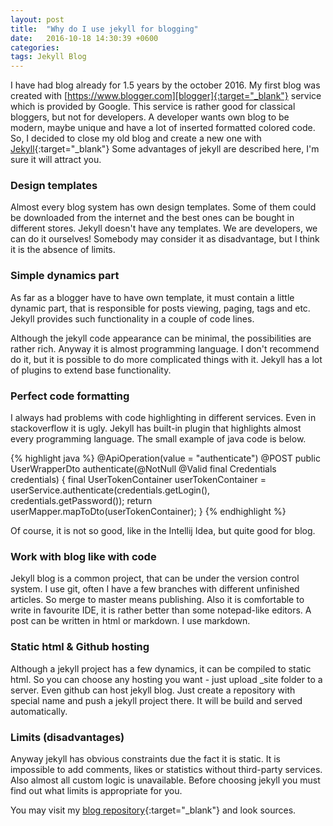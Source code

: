 ```yaml
---
layout: post
title:  "Why do I use jekyll for blogging"
date:   2016-10-18 14:30:39 +0600
categories:
tags: Jekyll Blog
---
```


I have had blog already for 1.5 years by the october 2016. My first blog was created with 
[https://www.blogger.com][blogger]{:target="_blank"} service which is provided by Google.  This service is rather
good for classical bloggers, but not for developers. A developer wants own blog to be modern, maybe unique and have a 
lot of inserted formatted colored code. So, I decided to close my old blog and create a new one with
 [Jekyll][jekyll]{:target="_blank"} Some advantages of jekyll are described here, I'm sure it will attract you.


### Design templates

Almost every blog system has own design templates. Some of them could be downloaded from the internet and the best 
ones can be bought in different stores. Jekyll doesn't have any templates. We are developers, we can do it ourselves!
Somebody may consider it as disadvantage, but I think it is the absence of limits.

### Simple dynamics part

As far as a blogger have to have own template, it must contain a little dynamic part, that is responsible for posts
viewing, paging, tags and etc. Jekyll provides such functionality in a couple of code lines. 
 
Although the jekyll code appearance can be minimal, the possibilities are rather rich. Anyway it is almost programming
language. I don't recommend do it, but it is possible to do more complicated things with it. Jekyll has a lot of 
 plugins to extend base functionality. 

### Perfect code formatting

I always had problems with code highlighting in different services. Even in stackoverflow it is ugly. Jekyll has
built-in plugin that highlights almost every programming language. The small example of java code is below.

{% highlight java %}
    @ApiOperation(value = "authenticate")
    @POST
    public UserWrapperDto authenticate(@NotNull @Valid final Credentials credentials) {
        final UserTokenContainer userTokenContainer = userService.authenticate(credentials.getLogin(),
                credentials.getPassword());
        return userMapper.mapToDto(userTokenContainer);
    }
{% endhighlight %}

Of course, it is not so good, like in the Intellij Idea, but quite good for blog.

### Work with blog like with code

Jekyll blog is a common project, that can be under the version control system. I use git, often I have a few branches
with different unfinished articles. So merge to master means publishing. Also it is comfortable to write in favourite
IDE, it is rather better than some notepad-like editors. A post can be written in html or markdown. I use markdown.

### Static html & Github hosting

Although a jekyll project has a few dynamics, it can be compiled to static html. So you can choose any hosting you want -
just upload _site folder to a server. Even github can host jekyll blog. Just create a repository with special name and
push a jekyll project there. It will be build and served automatically. 

### Limits (disadvantages)

Anyway jekyll has obvious constraints due the fact it is static. It is impossible to add comments, likes or statistics
without third-party services. Also almost all custom logic is unavailable.
Before choosing jekyll you must find out what limits is appropriate for you.

You may visit my [blog repository][myblog]{:target="_blank"} and look sources. 

[myblog]: https://github.com/kosbr/kosbr.github.io
[blogger]: https://www.blogger.com/
[jekyll]: https://jekyllrb.com/
